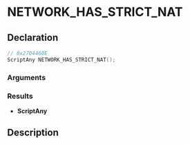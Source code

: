 # NETWORK_HAS_STRICT_NAT

## Declaration
```cpp
// 0x2704460E
ScriptAny NETWORK_HAS_STRICT_NAT();
```

### Arguments

### Results
- **ScriptAny**

## Description
